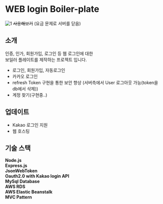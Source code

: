 # WEB login Boiler-plate  

![1](https://i.imgur.com/DMivTYI.png)
~~사용해보기~~ (요금 문제로 서버를 닫음)


## 소개  
인증, 인가, 회원가입, 로그인 등 웹 로그인에 대한  
보일러 플레이트를 제작하는 프로젝트 입니다.  
  
- 로그인, 회원가입, 자동로그인  
- 카카오 로그인  
- refresh Token 구현을 통한 보안 향상 (서버측에서 User 로그아웃 가능(token을 db에서 삭제))  
- 계정 찾기(구현중..)  

## 업데이트  
- Kakao 로그인 지원  
- 웹 호스팅  

## 기술 스택
**Node.js**  
**Express.js**  
**JsonWebToken**  
**Oauth2.0 with Kakao login API**  
**MySql Database**  
**AWS RDS**  
**AWS Elastic Beanstalk**  
**MVC Pattern**  

